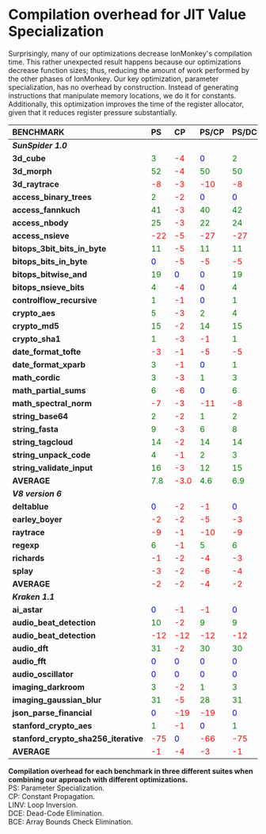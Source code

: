 # Compilation overhead for JIT Value Specialization #

Surprisingly, many of our optimizations decrease IonMonkey's compilation time. This rather unexpected result happens because our optimizations decrease function sizes; thus, reducing the amount of work performed by the other phases of IonMonkey. Our key optimization, parameter specialization, has no overhead by construction. Instead of generating instructions that manipulate memory locations, we do it for constants. Additionally, this optimization improves the time of the register allocator, given that it reduces register pressure substantially.

| **BENCHMARK** | **PS** | **CP** | **PS/CP** | **PS/DCE** | **PS/LINV** | **PS/CP/DCE** | **PS/CP/BCE** | **PS/CP/LINV** | **PS/CP/DCE/BCE** | **PS/CP/DCE/LINV/BCE** |
|:--------------|:-------|:-------|:----------|:-----------|:------------|:--------------|:--------------|:---------------|:------------------|:-----------------------|
| _**SunSpider 1.0**_ |
| **3d\_cube**  | <font color='green'>3</font> | <font color='red'>-4</font> | <font color='blue'>0</font> | <font color='green'>2</font> | <font color='green'>3</font> | <font color='red'>-1</font> | <font color='red'>-1</font> | <font color='blue'>0</font> | <font color='red'>-1</font> | <font color='red'>-1</font> |
| **3d\_morph** | <font color='green'>52</font> | <font color='red'>-4</font> | <font color='green'>50</font> | <font color='green'>50</font> | <font color='green'>50</font> | <font color='green'>47</font> | <font color='green'>47</font> | <font color='green'>50</font> | <font color='green'>47</font> | <font color='green'>47</font> |
| **3d\_raytrace** | <font color='red'>-8</font> | <font color='red'>-3</font> | <font color='red'>-10</font> | <font color='red'>-8</font> | <font color='red'>-8</font> | <font color='red'>-8</font> | <font color='red'>-10</font> | <font color='red'>-10</font> | <font color='red'>-8</font> | <font color='red'>-8</font> |
| **access\_binary\_trees** | <font color='green'>2</font> | <font color='red'>-2</font> | <font color='blue'>0</font> | <font color='blue'>0</font> | <font color='green'>2</font> | <font color='red'>-2</font> | <font color='blue'>0</font> | <font color='blue'>0</font> | <font color='red'>-2</font> | <font color='red'>-2</font> |
| **access\_fannkuch** | <font color='green'>41</font> | <font color='red'>-3</font> | <font color='green'>40</font> | <font color='green'>42</font> | <font color='green'>33</font> | <font color='green'>40</font> | <font color='green'>39</font> | <font color='green'>30</font> | <font color='green'>40</font> | <font color='green'>33</font> |
| **access\_nbody** | <font color='green'>25</font> | <font color='red'>-3</font> | <font color='green'>22</font> | <font color='green'>24</font> | <font color='green'>25</font> | <font color='green'>21</font> | <font color='green'>22</font> | <font color='green'>22</font> | <font color='green'>21</font> | <font color='green'>21</font> |
| **access\_nsieve** | <font color='red'>-22</font> | <font color='red'>-5</font> | <font color='red'>-27</font> | <font color='red'>-27</font> | <font color='red'>-22</font> | <font color='red'>-27</font> | <font color='red'>-27</font> | <font color='red'>-27</font> | <font color='red'>-33</font> | <font color='red'>-27</font> |
| **bitops\_3bit\_bits\_in\_byte** | <font color='green'>11</font> | <font color='red'>-5</font> | <font color='green'>11</font> | <font color='green'>11</font> | <font color='green'>11</font> | <font color='green'>5</font> | <font color='green'>5</font> | <font color='green'>11</font> | <font color='green'>5</font> | <font color='green'>5</font> |
| **bitops\_bits\_in\_byte** | <font color='blue'>0</font> | <font color='red'>-5</font> | <font color='red'>-5</font> | <font color='red'>-5</font> | <font color='red'>-5</font> | <font color='red'>-11</font> | <font color='red'>-5</font> | <font color='red'>-11</font> | <font color='red'>-11</font> | <font color='red'>-16</font> |
| **bitops\_bitwise\_and** | <font color='green'>19</font> | <font color='blue'>0</font> | <font color='blue'>0</font> | <font color='green'>19</font> | <font color='green'>19</font> | <font color='blue'>0</font> | <font color='blue'>0</font> | <font color='blue'>0</font> | <font color='blue'>0</font> | <font color='blue'>0</font> |
| **bitops\_nsieve\_bits** | <font color='green'>4</font> | <font color='red'>-4</font> | <font color='blue'>0</font> | <font color='green'>4</font> | <font color='green'>4</font> | <font color='blue'>0</font> | <font color='blue'>0</font> | <font color='blue'>0</font> | <font color='blue'>0</font> | <font color='blue'>0</font> |
| **controlflow\_recursive** | <font color='green'>1</font> | <font color='red'>-1</font> | <font color='blue'>0</font> | <font color='green'>1</font> | <font color='green'>1</font> | <font color='blue'>0</font> | <font color='blue'>0</font> | <font color='blue'>0</font> | <font color='blue'>0</font> | <font color='blue'>0</font> |
| **crypto\_aes** | <font color='green'>5</font> | <font color='red'>-3</font> | <font color='green'>2</font> | <font color='green'>4</font> | <font color='green'>5</font> | <font color='green'>1</font> | <font color='green'>1</font> | <font color='green'>2</font> | <font color='green'>1</font> | <font color='green'>1</font> |
| **crypto\_md5** | <font color='green'>15</font> | <font color='red'>-2</font> | <font color='green'>14</font> | <font color='green'>15</font> | <font color='green'>15</font> | <font color='green'>14</font> | <font color='green'>14</font> | <font color='green'>14</font> | <font color='green'>14</font> | <font color='green'>14</font> |
| **crypto\_sha1** | <font color='green'>1</font> | <font color='red'>-3</font> | <font color='red'>-1</font> | <font color='green'>1</font> | <font color='green'>1</font> | <font color='red'>-1</font> | <font color='red'>-1</font> | <font color='red'>-1</font> | <font color='red'>-1</font> | <font color='red'>-1</font> |
| **date\_format\_tofte** | <font color='red'>-3</font> | <font color='red'>-1</font> | <font color='red'>-5</font> | <font color='red'>-5</font> | <font color='red'>-3</font> | <font color='red'>-6</font> | <font color='red'>-6</font> | <font color='red'>-5</font> | <font color='red'>-6</font> | <font color='red'>-6</font> |
| **date\_format\_xparb** | <font color='green'>3</font> | <font color='red'>-1</font> | <font color='blue'>0</font> | <font color='green'>1</font> | <font color='blue'>0</font> | <font color='blue'>0</font> | <font color='blue'>0</font> | <font color='red'>-3</font> | <font color='blue'>0</font> | <font color='red'>-3</font> |
| **math\_cordic** | <font color='green'>3</font> | <font color='red'>-3</font> | <font color='green'>1</font> | <font color='green'>3</font> | <font color='green'>3</font> | <font color='blue'>0</font> | <font color='blue'>0</font> | <font color='green'>1</font> | <font color='blue'>0</font> | <font color='blue'>0</font> |
| **math\_partial\_sums** | <font color='green'>6</font> | <font color='red'>-6</font> | <font color='blue'>0</font> | <font color='green'>6</font> | <font color='green'>6</font> | <font color='blue'>0</font> | <font color='blue'>0</font> | <font color='blue'>0</font> | <font color='blue'>0</font> | <font color='blue'>0</font> |
| **math\_spectral\_norm** | <font color='red'>-7</font> | <font color='red'>-3</font> | <font color='red'>-11</font> | <font color='red'>-8</font> | <font color='red'>-7</font> | <font color='red'>-12</font> | <font color='red'>-12</font> | <font color='red'>-11</font> | <font color='red'>-13</font> | <font color='red'>-13</font> |
| **string\_base64** | <font color='green'>2</font> | <font color='red'>-2</font> | <font color='green'>1</font> | <font color='green'>2</font> | <font color='green'>2</font> | <font color='green'>4</font> | <font color='green'>1</font> | <font color='green'>1</font> | <font color='green'>4</font> | <font color='green'>4</font> |
| **string\_fasta** | <font color='green'>9</font> | <font color='red'>-3</font> | <font color='green'>6</font> | <font color='green'>8</font> | <font color='green'>3</font> | <font color='green'>6</font> | <font color='green'>6</font> | <font color='blue'>0</font> | <font color='green'>6</font> | <font color='blue'>0</font> |
| **string\_tagcloud** | <font color='green'>14</font> | <font color='red'>-2</font> | <font color='green'>14</font> | <font color='green'>14</font> | <font color='green'>14</font> | <font color='green'>14</font> | <font color='green'>14</font> | <font color='green'>14</font> | <font color='green'>14</font> | <font color='green'>14</font> |
| **string\_unpack\_code** | <font color='green'>4</font> | <font color='red'>-1</font> | <font color='green'>2</font> | <font color='green'>3</font> | <font color='green'>29</font> | <font color='green'>1</font> | <font color='green'>2</font> | <font color='green'>28</font> | <font color='green'>1</font> | <font color='green'>27</font> |
| **string\_validate\_input** | <font color='green'>16</font> | <font color='red'>-3</font> | <font color='green'>12</font> | <font color='green'>15</font> | <font color='green'>15</font> | <font color='green'>12</font> | <font color='green'>12</font> | <font color='green'>12</font> | <font color='green'>11</font> | <font color='green'>11</font> |
| **AVERAGE**   | <font color='green'>7.8</font> | <font color='red'>-3.0</font> | <font color='green'>4.6</font> | <font color='green'>6.9</font> | <font color='green'>7.8</font> | <font color='green'>3.9</font> | <font color='green'>4</font> | <font color='green'>4.7</font> | <font color='green'>3.6</font> | <font color='green'>4</font> |
| _**V8 version 6**_ |
| **deltablue** | <font color='blue'>0</font> | <font color='red'>-2</font> | <font color='red'>-1</font> | <font color='blue'>0</font> | <font color='blue'>0</font> | <font color='red'>-1</font> | <font color='red'>-1</font> | <font color='red'>-1</font> | <font color='red'>-2</font> | <font color='red'>-2</font> |
| **earley\_boyer** | <font color='red'>-2</font> | <font color='red'>-2</font> | <font color='red'>-5</font> | <font color='red'>-3</font> | <font color='red'>-7</font> | <font color='red'>-2</font> | <font color='red'>-6</font> | <font color='red'>-9</font> | <font color='red'>-2</font> | <font color='red'>-5</font> |
| **raytrace**  | <font color='red'>-9</font> | <font color='red'>-1</font> | <font color='red'>-10</font> | <font color='red'>-9</font> | <font color='red'>-9</font> | <font color='red'>-10</font> | <font color='red'>-10</font> | <font color='red'>-10</font> | <font color='red'>-10</font> | <font color='red'>-10</font> |
| **regexp**    | <font color='green'>6</font> | <font color='red'>-1</font> | <font color='green'>5</font> | <font color='green'>6</font> | <font color='green'>6</font> | <font color='green'>4</font> | <font color='green'>4</font> | <font color='green'>7</font> | <font color='green'>4</font> | <font color='green'>3</font> |
| **richards**  | <font color='red'>-1</font> | <font color='red'>-2</font> | <font color='red'>-4</font> | <font color='red'>-3</font> | <font color='green'>3</font> | <font color='red'>-4</font> | <font color='red'>-5</font> | <font color='green'>1</font> | <font color='red'>-5</font> | <font color='green'>1</font> |
| **splay**     | <font color='red'>-3</font> | <font color='red'>-2</font> | <font color='red'>-6</font> | <font color='red'>-4</font> | <font color='red'>-4</font> | <font color='red'>-6</font> | <font color='red'>-7</font> | <font color='red'>-7</font> | <font color='red'>-6</font> | <font color='red'>-7</font> |
| **AVERAGE**   | <font color='red'>-2</font> | <font color='red'>-2</font> | <font color='red'>-4</font> | <font color='red'>-2</font> | <font color='red'>-2</font> | <font color='red'>-3</font> | <font color='red'>-4</font> | <font color='red'>-3</font> | <font color='red'>-4</font> | <font color='red'>-3</font> |
| _**Kraken 1.1**_ |
| **ai\_astar** | <font color='blue'>0</font> | <font color='red'>-1</font> | <font color='red'>-1</font> | <font color='blue'>0</font> | <font color='red'>-4</font> | <font color='red'>-2</font> | <font color='red'>-2</font> | <font color='red'>-6</font> | <font color='red'>-2</font> | <font color='red'>-6</font> |
| **audio\_beat\_detection** | <font color='green'>10</font> | <font color='red'>-2</font> | <font color='green'>9</font> | <font color='green'>9</font> | <font color='green'>6</font> | <font color='green'>9</font> | <font color='green'>8</font> | <font color='green'>4</font> | <font color='green'>9</font> | <font color='green'>5</font> |
| **audio\_beat\_detection** | <font color='red'>-12</font> | <font color='red'>-12</font> | <font color='red'>-12</font> | <font color='red'>-12</font> | <font color='red'>-12</font> | <font color='red'>-12</font> | <font color='red'>-12</font> | <font color='red'>-12</font> | <font color='red'>-12</font> | <font color='red'>-12</font> |
| **audio\_dft** | <font color='green'>31</font> | <font color='red'>-2</font> | <font color='green'>30</font> | <font color='green'>30</font> | <font color='green'>31</font> | <font color='green'>29</font> | <font color='green'>29</font> | <font color='green'>30</font> | <font color='green'>28</font> | <font color='green'>28</font> |
| **audio\_fft** | <font color='blue'>0</font> | <font color='blue'>0</font> | <font color='blue'>0</font> | <font color='blue'>0</font> | <font color='blue'>0</font> | <font color='blue'>0</font> | <font color='blue'>0</font> | <font color='blue'>0</font> | <font color='blue'>0</font> | <font color='blue'>0</font> |
| **audio\_oscillator** | <font color='blue'>0</font> | <font color='blue'>0</font> | <font color='blue'>0</font> | <font color='blue'>0</font> | <font color='blue'>0</font> | <font color='blue'>0</font> | <font color='blue'>0</font> | <font color='blue'>0</font> | <font color='blue'>0</font> | <font color='blue'>0</font> |
| **imaging\_darkroom** | <font color='green'>3</font> | <font color='red'>-2</font> | <font color='green'>1</font> | <font color='green'>3</font> | <font color='green'>3</font> | <font color='green'>1</font> | <font color='green'>1</font> | <font color='green'>1</font> | <font color='green'>1</font> | <font color='green'>1</font> |
| **imaging\_gaussian\_blur** | <font color='green'>31</font> | <font color='red'>-5</font> | <font color='green'>28</font> | <font color='green'>31</font> | <font color='green'>31</font> | <font color='green'>28</font> | <font color='green'>28</font> | <font color='green'>28</font> | <font color='green'>28</font> | <font color='green'>28</font> |
| **json\_parse\_financial** | <font color='blue'>0</font> | <font color='red'>-19</font> | <font color='red'>-19</font> | <font color='blue'>0</font> | <font color='blue'>0</font> | <font color='red'>-19</font> | <font color='red'>-19</font> | <font color='red'>-19</font> | <font color='red'>-19</font> | <font color='red'>-19</font> |
| **stanford\_crypto\_aes** | <font color='green'>1</font> | <font color='red'>-1</font> | <font color='blue'>0</font> | <font color='green'>1</font> | <font color='green'>1</font> | <font color='green'>2</font> | <font color='blue'>0</font> | <font color='blue'>0</font> | <font color='green'>2</font> | <font color='green'>1</font> |
| **stanford\_crypto\_sha256\_iterative** | <font color='red'>-75</font> | <font color='blue'>0</font> | <font color='red'>-66</font> | <font color='red'>-75</font> | <font color='red'>-75</font> | <font color='red'>-66</font> | <font color='red'>-75</font> | <font color='red'>-66</font> | <font color='red'>-66</font> | <font color='red'>-66</font> |
| **AVERAGE**   | <font color='red'>-1</font> | <font color='red'>-4</font> | <font color='red'>-3</font> | <font color='red'>-1</font> | <font color='red'>-2</font> | <font color='red'>-3</font> | <font color='red'>-4</font> | <font color='red'>-4</font> | <font color='red'>-3</font> | <font color='red'>-4</font> |
**Compilation overhead for each benchmark in three different suites when combining our approach with different optimizations.**<br>
PS: Parameter Specialization. <br>
CP: Constant Propagation. <br>
LINV: Loop Inversion. <br>
DCE: Dead-Code Elimination. <br>
BCE: Array Bounds Check Elimination.